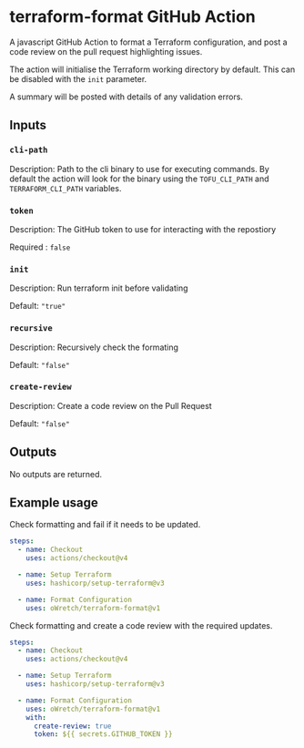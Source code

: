 # terraform-format GitHub Action

A javascript GitHub Action to format a Terraform configuration, and post a code review on the pull request highlighting issues.

The action will initialise the Terraform working directory by default.
This can be disabled with the `init` parameter.

A summary will be posted with details of any validation errors.

## Inputs

### `cli-path`

Description: Path to the cli binary to use for executing commands. By default the action will look for the binary using the `TOFU_CLI_PATH` and `TERRAFORM_CLI_PATH` variables.

### `token`

Description: The GitHub token to use for interacting with the repostiory

Required : `false`

### `init`

Description: Run terraform init before validating

Default: `"true"`

### `recursive`

Description: Recursively check the formating

Default: `"false"`

### `create-review`

Description: Create a code review on the Pull Request

Default: `"false"`

## Outputs

No outputs are returned.

## Example usage

Check formatting and fail if it needs to be updated.

```yaml
steps:
  - name: Checkout
    uses: actions/checkout@v4

  - name: Setup Terraform
    uses: hashicorp/setup-terraform@v3

  - name: Format Configuration
    uses: oWretch/terraform-format@v1
```

Check formatting and create a code review with the required updates.

```yaml
steps:
  - name: Checkout
    uses: actions/checkout@v4

  - name: Setup Terraform
    uses: hashicorp/setup-terraform@v3

  - name: Format Configuration
    uses: oWretch/terraform-format@v1
    with:
      create-review: true
      token: ${{ secrets.GITHUB_TOKEN }}
```
